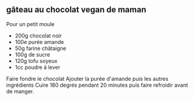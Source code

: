 ## gâteau au chocolat vegan de maman

Pour un petit moule
* 200g chocolat noir
* 100e purée amande
* 50g farine châtaigne
* 100g de sucre
* 120g tofu soyeux
* 1cc poudre à lever

Faire fondre le chocolat
Ajouter la purée d'amande puis les autres ingrédients
Cuire 180 degrés pendant 20 minutes puis faire refroidir avant de manger.
